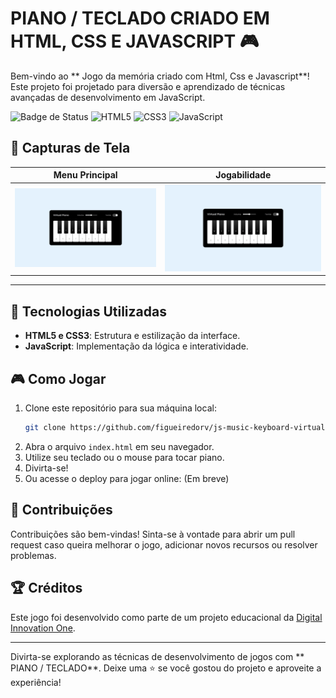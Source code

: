 
#  PIANO / TECLADO CRIADO EM HTML, CSS E JAVASCRIPT 🎮

Bem-vindo ao ** Jogo da memória criado com Html, Css e Javascript**! Este projeto foi projetado para diversão e aprendizado de técnicas avançadas de desenvolvimento em JavaScript.

![Badge de Status](https://img.shields.io/badge/status-em%20desenvolvimento-brightgreen)
![HTML5](https://img.shields.io/badge/HTML5-%23E34F26.svg?&style=flat-square&logo=html5&logoColor=white)
![CSS3](https://img.shields.io/badge/CSS3-%231572B6.svg?&style=flat-square&logo=css3&logoColor=white)
![JavaScript](https://img.shields.io/badge/JavaScript-%23F7DF1E.svg?&style=flat-square&logo=javascript&logoColor=black)

## 📸 Capturas de Tela

| Menu Principal  | Jogabilidade       |
| --------------- | ------------------ |
| ![Menu](src/images/captura1.jpg) | ![Gameplay](src/images/captura1.jpg) |

---

## 🚀 Tecnologias Utilizadas

- **HTML5 e CSS3**: Estrutura e estilização da interface.
- **JavaScript**: Implementação da lógica e interatividade.



## 🎮 Como Jogar

1. Clone este repositório para sua máquina local:
   ```bash
   git clone https://github.com/figueiredorv/js-music-keyboard-virtual.git
   ```
2. Abra o arquivo `index.html` em seu navegador.
3. Utilize seu teclado ou o mouse para tocar piano.
4. Divirta-se!
5. Ou acesse o deploy para jogar online: (Em breve)

## 🤝 Contribuições

Contribuições são bem-vindas! Sinta-se à vontade para abrir um pull request caso queira melhorar o jogo, adicionar novos recursos ou resolver problemas.

## 🏆 Créditos

Este jogo foi desenvolvido como parte de um projeto educacional da [Digital Innovation One](https://www.dio.me/).

---

Divirta-se explorando as técnicas de desenvolvimento de jogos com ** PIANO / TECLADO**. Deixe uma ⭐️ se você gostou do projeto e aproveite a experiência!